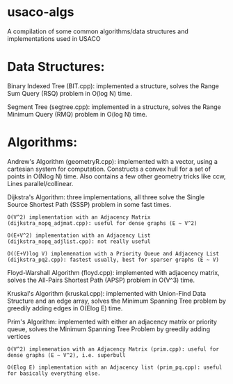 # usaco-algs
A compilation of some common algorithms/data structures and implementations used in USACO 

# Data Structures: 
  Binary Indexed Tree (BIT.cpp): implemented a structure, solves the Range Sum Query (RSQ) problem in O(log N) time. 
  
  Segment Tree (segtree.cpp): implemented in a structure, solves the Range Minimum Query (RMQ) problem in O(log N) time. 
  
# Algorithms: 
  Andrew's Algorithm (geometryR.cpp): implemented with a vector, using a cartesian system for computation. Constructs a convex hull for a set of points in O(Nlog N) time. Also contains a few other geometry tricks like ccw, Lines parallel/collinear. 
  
  Dijkstra's Algorithm: three implementations, all three solve the Single Source Shortest Path (SSSP) problem in some fast times. 
  
    O(V^2) implementation with an Adjacency Matrix (dijkstra_nopq_adjmat.cpp): useful for dense graphs (E ~ V^2) 
    
    O(E+V^2) implementation with an Adjacency List (dijkstra_nopq_adjlist.cpp): not really useful 
    
    O((E+V)log V) implemenation with a Priority Queue and Adjacency List (dijkstra_pq2.cpp): fastest usually, best for sparser graphs (E ~ V)
    
  Floyd-Warshall Algorithm (floyd.cpp): implemented with adjacency matrix, solves the All-Pairs Shortest Path (APSP) problem in O(V^3) time.
  
  Kruskal's Algorithm (kruskal.cpp): implemented with Union-Find Data Structure and an edge array, solves the Minimum Spanning Tree problem by greedily adding edges in O(Elog E) time. 
  
  Prim's Algorithm: implemented with either an adjacency matrix or priority queue, solves the Minimum Spanning Tree Problem by greedily adding vertices 
  
    O(V^2) implemenation with an Adjacency Matrix (prim.cpp): useful for dense graphs (E ~ V^2), i.e. superbull 
    
    O(Elog E) implementation with an Adjacency list (prim_pq.cpp): useful for basically everything else. 
  
